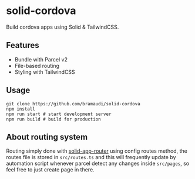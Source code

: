 # solid-cordova

Build cordova apps using Solid & TailwindCSS.

## Features

- Bundle with Parcel v2
- File-based routing
- Styling with TailwindCSS

## Usage

```
git clone https://github.com/bramaudi/solid-cordova
npm install
npm run start # start development server
npm run build # build for production
```

## About routing system

Routing simply done with [solid-app-router](https://github.com/solidjs/solid-app-router) using config routes method, the routes file is stored in `src/routes.ts` and this will frequently update by automation script whenever parcel detect any changes inside `src/pages`, so feel free to just create page in there.
